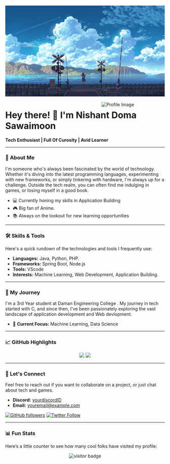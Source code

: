 <div align="center">
    <!-- Add a unique banner or an introductory phrase here -->
    <!-- ![](https://example.com/your-banner.png) -->
</div>

![Preview](./images/download.jpg)

<img src="./images/profile.jpg" alt="Profile Image" align="right" width="200"/>

# Hey there! 👋 I'm Nishant Doma Sawaimoon

**Tech Enthusiast | Full Of Curosity | Avid Learner**

---

### 🌟 **About Me**

I'm someone who's always been fascinated by the world of technology. Whether it's diving into the latest programming languages, experimenting with new frameworks, or simply tinkering with hardware, I'm always up for a challenge. Outside the tech realm, you can often find me indulging in games, or losing myself in a good book.

- 💻 Currently honing my skills in Application Building
- 🎮 Big fan of Anime.
- 📚 Always on the lookout for new learning opportunities

---

### 🛠 **Skills & Tools**

Here's a quick rundown of the technologies and tools I frequently use:

- **Languages:** Java, Python, PHP.
- **Frameworks:** Spring Boot, Node.js
- **Tools:** VScode
- **Interests:** Machine Learning, Web Development, Application Building.

---

### 🚀 **My Journey**

I'm a 3rd Year student at Daman Engineering College . My journey in tech started with C, and since then, I've been passionately exploring the vast landscape of application development and Web devlopment. 

- 🌱 **Current Focus:** Machine Learning, Data Science
  
---

### 📈 **GitHub Highlights**

<p align="center">
    <img width="50%" src="https://github-readme-stats.vercel.app/api?username=yourusername&show_icons=true&theme=default&hide_border=true"/>
    <img width="45%" src="https://github-readme-stats.vercel.app/api/top-langs/?username=yourusername&layout=compact&theme=default&hide_border=true"/>
</p>

---

### 💬 **Let's Connect**

Feel free to reach out if you want to collaborate on a project, or just chat about tech and games.

- **Discord:** [yourdiscordID](https://discord.com/users/yourdiscordID)
- **Email:** [youremail@example.com](mailto:youremail@example.com)

[![GitHub followers](https://img.shields.io/github/followers/yourusername?style=social)](https://github.com/yourusername)
[![Twitter Follow](https://img.shields.io/twitter/follow/yourtwitterhandle?style=social)](https://twitter.com/yourtwitterhandle)

---

### 📊 **Fun Stats**

Here’s a little counter to see how many cool folks have visited my profile:

<p align="center">
    <img src="https://visitor-badge.glitch.me/badge?page_id=yourusername.visitor-badge" alt="visitor badge"/>
</p>
